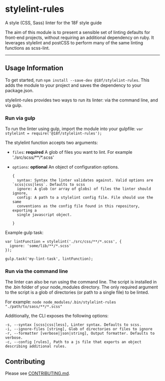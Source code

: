 
# stylelint-rules
A style (CSS, Sass) linter for the 18F style guide

The aim of this module is to present a sensible set of linting defaults for
front-end projects, without requiring an additional dependency on ruby. It
leverages stylelint and postCSS to perform many of the same linting functions as
scss-lint.

---

## Usage Information

To get started, run `npm install --save-dev @18f/stylelint-rules`. This adds the module
to your project and saves the dependency to your package.json.

stylelint-rules provides two ways to run its linter: via the command line, and
via gulp.

### Run via gulp
To run the linter using gulp, import the module into your gulpfile:
`var stylelint = require('@18f/stylelint-rules');`

The stylelint function accepts two arguments:
  * `files`: **required** A glob of files you want to lint. For example './src/scss/\*\*/*.scss'

  * `options`: **optional** An object of configuration options.
    ```
    {
      syntax: Syntax the linter validates against. Valid options are `scss|css|less`. Defaults to scss
      ignore: A glob (or array of globs) of files the linter should ignore,
      config: A path to a stylelint config file. File should use the same
      conventions as the config file found in this repository, exporting a
      single javascript object.

    }
    ```

Example gulp task:

```
var lintFunction = stylelint('./src/css/**/*.scss', {
  ignore: 'some/lib/**/*.scss'
});

gulp.task('my-lint-task', lintFunction);
```

### Run via the command line
The linter can also be run using the command line. The script is installed in
the .bin folder of your node_modules directory. The only required argument to the script is a glob of directories (or path to a single file) to be linted.

For example: `node node_modules/.bin/stylelint-rules "./path/to/sass/**/*.scss"`

Additionally, the CLI exposes the following options:

```
-s, --syntax [scss|css|less], Linter syntax. Defaults to scss.
-i, --ignore-files [string], Glob of directories or files to ignore
-r, --formatter [verbose|json|string], Output formatter. Defaults to verbose.
-c, --config [rules], Path to a js file that exports an object describing additional rules.
```

## Contributing
Please see [CONTRIBUTING.md](./CONTRIBUTING.md).
